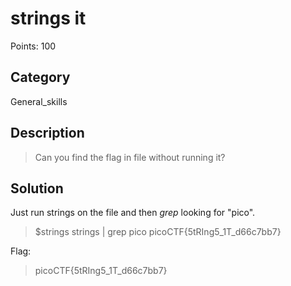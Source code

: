 # strings it

Points: 100

## Category

General_skills

## Description
>Can you find the flag in file without running it?

## Solution
Just run strings on the file and then *grep* looking for "pico".

>$strings strings | grep pico
picoCTF{5tRIng5_1T_d66c7bb7}

Flag:
>picoCTF{5tRIng5_1T_d66c7bb7}

